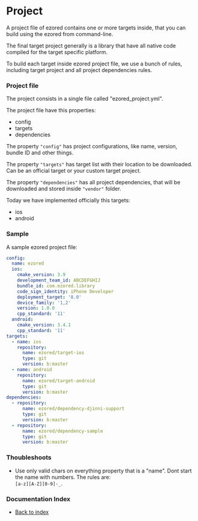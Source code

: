 # Project

A project file of ezored contains one or more targets inside, that you can build using the ezored from command-line.
 
The final target project generally is a library that have all native code compiled for the target specific platform.

To build each target inside ezored project file, we use a bunch of rules, including target project and all project dependencies rules.

### Project file

The project consists in a single file called "ezored_project.yml".  

The project file have this properties:  

- config
- targets
- dependencies

The property `"config"` has project configurations, like name, version, bundle ID and other things.

The property `"targets"` has target list with their location to be downloaded. Can be an official target or your custom target project.

The property `"dependencies"` has all project dependencies, that will be downloaded and stored inside `"vendor"` folder.

Today we have implemented officially this targets:

- ios
- android

### Sample

A sample ezored project file:

```yaml
config:
  name: ezored
  ios:
    cmake_version: 3.9
    development_team_id: ABCDEFGHIJ
    bundle_id: com.ezored.library
    code_sign_identity: iPhone Developer
    deployment_target: '8.0'
    device_family: '1,2'
    version: 1.0.0
    cpp_standard: '11'
  android:
    cmake_version: 3.4.1
    cpp_standard: '11'
targets:
  - name: ios
    repository:
      name: ezored/target-ios
      type: git
      version: b:master
  - name: android
    repository:
      name: ezored/target-android
      type: git
      version: b:master
dependencies:
  - repository:
      name: ezored/dependency-djinni-support
      type: git
      version: b:master
  - repository:
      name: ezored/dependency-sample
      type: git
      version: b:master
```

### Thoubleshoots

- Use only valid chars on everything property that is a "name". Dont start the name with numbers. The rules are:  
`[a-z][A-Z][0-9]-_`. 

### Documentation Index

- [Back to index](GET-STARTED.md)
